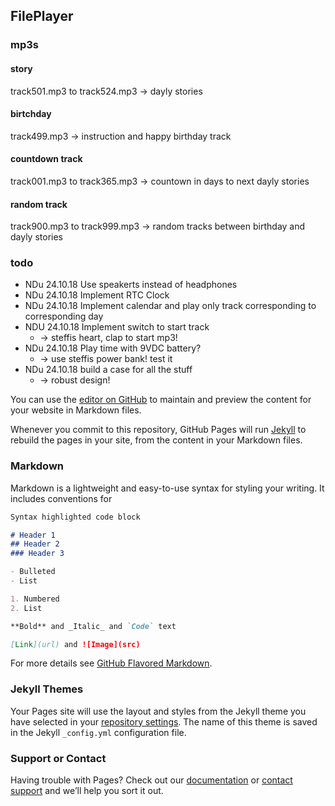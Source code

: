 ## FilePlayer


### mp3s

#### story

track501.mp3 to track524.mp3 -> dayly stories

#### birtchday

track499.mp3 -> instruction and happy birthday track

#### countdown track

track001.mp3 to track365.mp3 -> countown in days to next dayly stories

#### random track

track900.mp3 to track999.mp3 -> random tracks between birthday and dayly stories


### todo
* NDu 24.10.18 Use speakerts instead of headphones
* NDu 24.10.18 Implement RTC Clock
* NDu 24.10.18 Implement calendar and play only track corresponding to corresponding day
* NDU 24.10.18 Implement switch to start track
  * -> steffis heart, clap to start mp3!
* NDu 24.10.18 Play time with 9VDC battery?
  * ->  use steffis power bank! test it
* NDu 24.10.18 build a case for all the stuff
  * -> robust design!




You can use the [editor on GitHub](https://github.com/duchonic/arduino/edit/master/README.md) to maintain and preview the content for your website in Markdown files.

Whenever you commit to this repository, GitHub Pages will run [Jekyll](https://jekyllrb.com/) to rebuild the pages in your site, from the content in your Markdown files.

### Markdown

Markdown is a lightweight and easy-to-use syntax for styling your writing. It includes conventions for

```markdown
Syntax highlighted code block

# Header 1
## Header 2
### Header 3

- Bulleted
- List

1. Numbered
2. List

**Bold** and _Italic_ and `Code` text

[Link](url) and ![Image](src)
```

For more details see [GitHub Flavored Markdown](https://guides.github.com/features/mastering-markdown/).

### Jekyll Themes

Your Pages site will use the layout and styles from the Jekyll theme you have selected in your [repository settings](https://github.com/duchonic/arduino/settings). The name of this theme is saved in the Jekyll `_config.yml` configuration file.

### Support or Contact

Having trouble with Pages? Check out our [documentation](https://help.github.com/categories/github-pages-basics/) or [contact support](https://github.com/contact) and we’ll help you sort it out.
